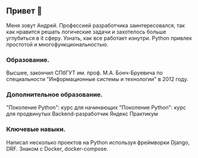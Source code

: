 ## Привет 👋

Меня зовут Андрей. Профессией разработчика заинтересовался, так как нравится решать логические задачи и захотелось больше углубиться в it сферу. Узнать, как все работает изнутри. Python привлек простотой и многофункциональностью.

### Образование. 
Высшее, закончил СПбГУТ им. проф. М.А. Бонч-Бруевича по специальности "Информационные системы и технологии" в 2012 году.

### Дополнительное образование. 
"Поколение Python": курс для начинающих
"Поколение Python": курс для продвинутых
Backend-разработчик Яндекс Практикум

### Ключевые навыки.
Написал несколько проектов на Python используя фреймворки Django, DRF. Знаком c Docker, docker-compose.
